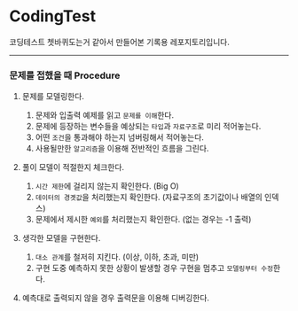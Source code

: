 # CodingTest

코딩테스트 쳇바퀴도는거 같아서 만들어본 기록용 레포지토리입니다.

--------

### 문제를 접했을 때 Procedure

1. 문제를 모델링한다.
    1. 문제와 입출력 예제를 읽고 `문제를 이해`한다.
    2. 문제에 등장하는 변수들을 예상되는 `타입`과 `자료구조`로 미리 적어놓는다.
    3. 어떤 `조건`을 통과해야 하는지 넘버링해서 적어놓는다.
    4. 사용될만한 `알고리즘`을 이용해 전반적인 흐름을 그린다.

   
2. 풀이 모델이 적절한지 체크한다.
    1. `시간 제한`에 걸리지 않는지 확인한다. (Big O)
    2. `데이터의 경곗값`을 처리했는지 확인한다. (자료구조의 초기값이나 배열의 인덱스)
    3. 문제에서 제시한 `예외`를 처리했는지 확인한다. (없는 경우는 -1 출력)
    

3. 생각한 모델을 구현한다.
   1. `대소 관계`를 철저히 지킨다. (이상, 이하, 초과, 미만)
   2. 구현 도중 예측하지 못한 상황이 발생할 경우 구현을 멈추고 `모델링부터 수정`한다.


4. 예측대로 출력되지 않을 경우 출력문을 이용해 디버깅한다.